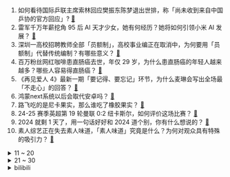 1. 如何看待国际乒联主席索林回应樊振东陈梦退出世排，称「尚未收到来自中国乒协的官方回应」? [:link:](https://www.zhihu.com/question/8257556362)
2. 雷军千万年薪挖角 95 后 AI 天才少女，她有何经历？她将如何引领小米 AI 发展？ [:link:](https://www.zhihu.com/question/8238441319)
3. 深圳一高校招聘教师全部「员额制」，高校事业编正在取消中，为何要用「员额制」代替传统编制？有哪些意义？ [:link:](https://www.zhihu.com/question/8240739196)
4. 百万粉丝网红咖啡患直肠癌去世，年仅 29 岁，为什么患直肠癌的年轻人越来越多？哪些人容易得直肠癌？ [:link:](https://www.zhihu.com/question/8180818923)
5. 《再见爱人 4》最新一期「要记得、要忘记」环节，为什么麦琳会写出全场最「不走心」的回答？ [:link:](https://www.zhihu.com/question/8179389313)
6. 鸿蒙next系统以后会取代安卓吗？ [:link:](https://www.zhihu.com/question/7884957086)
7. 路飞吃的是尼卡果实，那么谁吃了橡胶果实？ [:link:](https://www.zhihu.com/question/4398471796)
8. 24-25 赛季英超第 19 轮曼联  0:2 纽卡斯尔，如何评价这场比赛？ [:link:](https://www.zhihu.com/question/8305419274)
9. 2024 就剩 1 天了，用一句话好好和 2024 道个别，你有什么想说的？ [:link:](https://www.zhihu.com/question/8326082363)
10. 素人综艺正在失去素人味道，「素人味道」究竟是什么？为何对观众具有特殊的吸引力？ [:link:](https://www.zhihu.com/question/6778242171)
<details>
<summary>11 ~ 20</summary>

11. 大众 ID.3 被隔壁车引燃，责任方保险公司拒赔，新能源汽车火灾理赔为何这么难？ [:link:](https://www.zhihu.com/question/8151105286)
12. 为什么西班牙的火腿可以生吃？ [:link:](https://www.zhihu.com/question/568579345)
13. 《数码宝贝》吸血魔兽想要统治世界，但是他有什么底牌对抗黑暗四天王？ [:link:](https://www.zhihu.com/question/578442483)
14. 如何看待某媒体使用质能方程解释「飞鸟撞击」？公共媒体应该如何避免科普翻车？ [:link:](https://www.zhihu.com/question/8194398655)
15. 《鱿鱼游戏 2》孔刘饰演的神秘男子拿着一份面包和一张彩票给拾荒者，假如是你，你会选什么？ [:link:](https://www.zhihu.com/question/7938965796)
16. 接任第三天，韩国代总统崔相穆因市民团体举报被警方立案调查，举报原因是什么？是否会影响其执行代总统职务？ [:link:](https://www.zhihu.com/question/8264657219)
17. 两人私自解锁新能源汽车电池获利 5000元，以破坏计算机信息系统罪被判刑 6 个月，如何看待判决结果？ [:link:](https://www.zhihu.com/question/8097176801)
18. 荣耀完成股改，公司名称变更为「荣耀终端股份有限公司」，将适时启动 IPO 流程，哪些信息值得关注？ [:link:](https://www.zhihu.com/question/8163860333)
19. 银行股年内暴涨，工行成 A 股市值新一哥，受哪些因素影响？对股市格局和投资者情绪有何影响？ [:link:](https://www.zhihu.com/question/8100924754)
20. 在古代的中国官府打击私盐很严厉，为什么欧洲对私盐的打击状况不如中国？ [:link:](https://www.zhihu.com/question/26483583)
</details>
<details>
<summary>21 ~ 30</summary>

21. 韩国济州客机事故发生仅 1 日，该航司一同型波音客机发生起落架故障，具体情况如何？该机型安全记录如何？ [:link:](https://www.zhihu.com/question/8232248332)
22. 为什么那么多游戏取名都很重复，比如都带有“荒野”、“荒原”、 “启示录”、“奥德赛” ？ [:link:](https://www.zhihu.com/question/6022561949)
23. 你有过哪些小时候有趣的或搞笑的美食记忆？ [:link:](https://www.zhihu.com/question/652640349)
24. 王阳明的思想对现代生活有什么影响？ [:link:](https://www.zhihu.com/question/7725709446)
25. 如何优雅的求∫ Inx dx 的原函数？ [:link:](https://www.zhihu.com/question/7177834636)
26. 2025 年你最期待更新迭代的相机是哪款？ [:link:](https://www.zhihu.com/question/7917921798)
27. 如何看待 12 月 30 日上架的 Redmi 14C，有什么亮点和不足？ [:link:](https://www.zhihu.com/question/8257188246)
28. 俯卧撑我做一个都很艰难 ，该从何开始练起来？ [:link:](https://www.zhihu.com/question/7391165494)
29. 如果让你挑选一部作品代表 2024 年动漫，你会如何选择？ [:link:](https://www.zhihu.com/question/6648485711)
30. 华为公开悬赏 300 万，向全球求解 AI 时代存储技术等难题，难度有多大？若破解难题将带来哪些影响？ [:link:](https://www.zhihu.com/question/8241393774)
</details><details>
<summary>bilibili</summary>

</details>